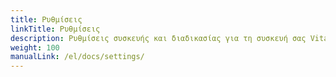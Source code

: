 ```yaml
---
title: Ρυθμίσεις
linkTitle: Ρυθμίσεις
description: Ρυθμίσεις συσκευής και διαδικασίας για τη συσκευή σας VitalControl
weight: 100
manualLink: /el/docs/settings/
---
```

<script>
  window.location.href = "/el/docs/settings/";
</script>
